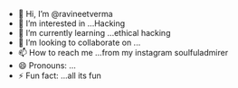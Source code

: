 - 👋 Hi, I’m @ravineetverma
- 👀 I’m interested in ...Hacking
- 🌱 I’m currently learning ...ethical hacking
- 💞️ I’m looking to collaborate on ...
- 📫 How to reach me ...from my instagram soulfuladmirer
- 😄 Pronouns: ...
- ⚡ Fun fact: ...all its fun 

<!---
ravineetverma/ravineetverma is a ✨ special ✨ repository because its `README.md` (this file) appears on your GitHub profile.
You can click the Preview link to take a look at your changes.
--->
